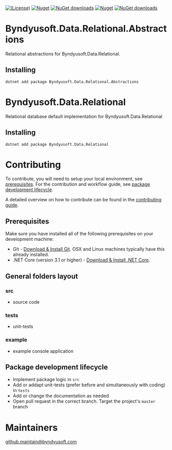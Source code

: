 [![(License)](https://img.shields.io/github/license/Byndyusoft/Byndyusoft.Data.Relational.Abstractions.svg)](LICENSE.txt)
[![Nuget](http://img.shields.io/nuget/v/Byndyusoft.Data.Relational.Abstractions.svg?maxAge=10800)](https://www.nuget.org/packages/Byndyusoft.Data.Relational.Abstractions/) [![NuGet downloads](https://img.shields.io/nuget/dt/Byndyusoft.Data.Relational.Abstractions.svg)](https://www.nuget.org/packages/Byndyusoft.Data.Relational.Abstractions/) 
[![Nuget](http://img.shields.io/nuget/v/Byndyusoft.Data.Relational.svg?maxAge=10800)](https://www.nuget.org/packages/Byndyusoft.Data.Relational/) [![NuGet downloads](https://img.shields.io/nuget/dt/Byndyusoft.Data.Relational.svg)](https://www.nuget.org/packages/Byndyusoft.Data.Relational/) 


# Byndyusoft.Data.Relational.Abstractions
Relational abstractions for Byndyusoft.Data.Relational.

## Installing

```shell
dotnet add package Byndyusoft.Data.Relational.Abstractions
```

# Byndyusoft.Data.Relational
Relational database default implementation for Byndyusoft.Data.Relational

## Installing

```shell
dotnet add package Byndyusoft.Data.Relational
```


# Contributing

To contribute, you will need to setup your local environment, see [prerequisites](#prerequisites). For the contribution and workflow guide, see [package development lifecycle](#package-development-lifecycle).

A detailed overview on how to contribute can be found in the [contributing guide](CONTRIBUTING.md).

## Prerequisites

Make sure you have installed all of the following prerequisites on your development machine:

- Git - [Download & Install Git](https://git-scm.com/downloads). OSX and Linux machines typically have this already installed.
- .NET Core (version 3.1 or higher) - [Download & Install .NET Core](https://dotnet.microsoft.com/download/dotnet-core/3.1).

## General folders layout

### src
- source code

### tests

- unit-tests

### example

- example console application

## Package development lifecycle

- Implement package logic in `src`
- Add or addapt unit-tests (prefer before and simultaneously with coding) in `tests`
- Add or change the documentation as needed
- Open pull request in the correct branch. Target the project's `master` branch

# Maintainers

[github.maintain@byndyusoft.com](mailto:github.maintain@byndyusoft.com)
